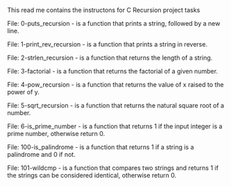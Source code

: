 This read me contains the instructons for C Recursion project tasks

File: 0-puts_recursion - is a function that prints a string, followed by a new line.

File: 1-print_rev_recursion - is  a function that prints a string in reverse.

File: 2-strlen_recursion - is a function that returns the length of a string.

File: 3-factorial - is a function that returns the factorial of a given number.

File: 4-pow_recursion - is a function that returns the value of x raised to the power of y.

File: 5-sqrt_recursion - is a function that returns the natural square root of a number.

File: 6-is_prime_number - is a function that returns 1 if the input integer is a prime number, otherwise return 0.

File: 100-is_palindrome - is a function that returns 1 if a string is a palindrome and 0 if not.

File: 101-wildcmp - is a function that compares two strings and returns 1 if the strings can be considered identical, otherwise return 0.


